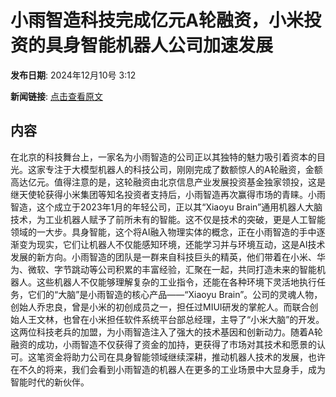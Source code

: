 # 小雨智造科技完成亿元A轮融资，小米投资的具身智能机器人公司加速发展

**发布日期**: 2024年12月10号 3:12

**新闻链接**: [点击查看原文](https://www.aibase.com/zh/news/13816)

## 内容

在北京的科技舞台上，一家名为小雨智造的公司正以其独特的魅力吸引着资本的目光。这家专注于大模型机器人的科技公司，刚刚完成了数额惊人的A轮融资，金额高达亿元。值得注意的是，这轮融资由北京信息产业发展投资基金独家领投，这是继天使轮获得小米集团等知名投资者支持后，小雨智造再次赢得市场的青睐。小雨智造，这个成立于2023年1月的年轻公司，正以其“Xiaoyu Brain”通用机器人大脑技术，为工业机器人赋予了前所未有的智能。这不仅是技术的突破，更是人工智能领域的一大步。具身智能，这个将AI融入物理实体的概念，正在小雨智造的手中逐渐变为现实，它们让机器人不仅能感知环境，还能学习并与环境互动，这是AI技术发展的新方向。小雨智造的团队是一群来自科技巨头的精英，他们带着在小米、华为、微软、字节跳动等公司积累的丰富经验，汇聚在一起，共同打造未来的智能机器人。这些机器人不仅能够理解复杂的工业指令，还能在各种环境下灵活地执行任务，它们的“大脑”是小雨智造的核心产品——“Xiaoyu Brain”。公司的灵魂人物，创始人乔忠良，曾是小米的初创成员之一，担任过MIUI研发的掌舵人。而联合创始人王文林，也曾在小米担任软件系统平台部总经理，主导了“小米大脑”的开发。这两位科技老兵的加盟，为小雨智造注入了强大的技术基因和创新动力。随着A轮融资的成功，小雨智造不仅获得了资金的加持，更获得了市场对其技术和愿景的认可。这笔资金将助力公司在具身智能领域继续深耕，推动机器人技术的发展，也许在不久的将来，我们会看到小雨智造的机器人在更多的工业场景中大显身手，成为智能时代的新伙伴。
